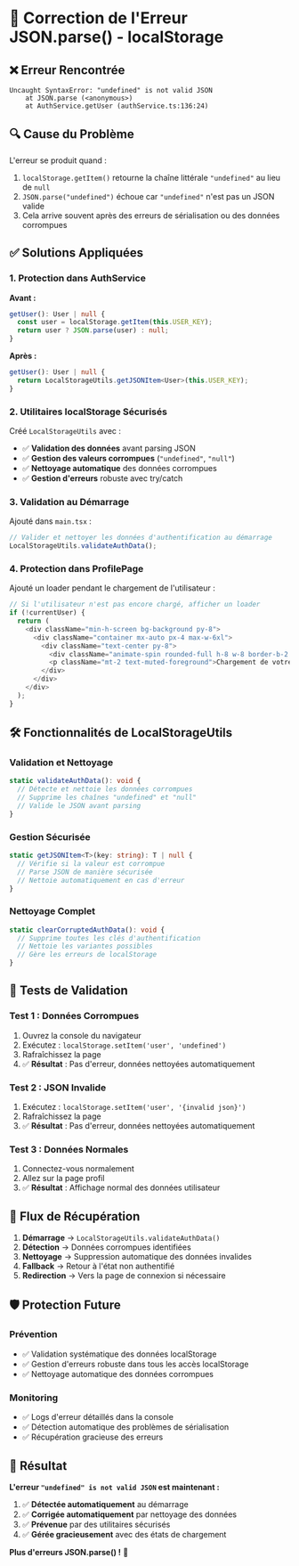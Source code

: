# 🔧 Correction de l'Erreur JSON.parse() - localStorage

## ❌ **Erreur Rencontrée**

```
Uncaught SyntaxError: "undefined" is not valid JSON
    at JSON.parse (<anonymous>)
    at AuthService.getUser (authService.ts:136:24)
```

## 🔍 **Cause du Problème**

L'erreur se produit quand :
1. `localStorage.getItem()` retourne la chaîne littérale `"undefined"` au lieu de `null`
2. `JSON.parse("undefined")` échoue car `"undefined"` n'est pas un JSON valide
3. Cela arrive souvent après des erreurs de sérialisation ou des données corrompues

## ✅ **Solutions Appliquées**

### **1. Protection dans AuthService**

**Avant :**
```typescript
getUser(): User | null {
  const user = localStorage.getItem(this.USER_KEY);
  return user ? JSON.parse(user) : null;
}
```

**Après :**
```typescript
getUser(): User | null {
  return LocalStorageUtils.getJSONItem<User>(this.USER_KEY);
}
```

### **2. Utilitaires localStorage Sécurisés**

Créé `LocalStorageUtils` avec :
- ✅ **Validation des données** avant parsing JSON
- ✅ **Gestion des valeurs corrompues** (`"undefined"`, `"null"`)
- ✅ **Nettoyage automatique** des données corrompues
- ✅ **Gestion d'erreurs** robuste avec try/catch

### **3. Validation au Démarrage**

Ajouté dans `main.tsx` :
```typescript
// Valider et nettoyer les données d'authentification au démarrage
LocalStorageUtils.validateAuthData();
```

### **4. Protection dans ProfilePage**

Ajouté un loader pendant le chargement de l'utilisateur :
```typescript
// Si l'utilisateur n'est pas encore chargé, afficher un loader
if (!currentUser) {
  return (
    <div className="min-h-screen bg-background py-8">
      <div className="container mx-auto px-4 max-w-6xl">
        <div className="text-center py-8">
          <div className="animate-spin rounded-full h-8 w-8 border-b-2 border-primary mx-auto"></div>
          <p className="mt-2 text-muted-foreground">Chargement de votre profil...</p>
        </div>
      </div>
    </div>
  );
}
```

## 🛠️ **Fonctionnalités de LocalStorageUtils**

### **Validation et Nettoyage**
```typescript
static validateAuthData(): void {
  // Détecte et nettoie les données corrompues
  // Supprime les chaînes "undefined" et "null"
  // Valide le JSON avant parsing
}
```

### **Gestion Sécurisée**
```typescript
static getJSONItem<T>(key: string): T | null {
  // Vérifie si la valeur est corrompue
  // Parse JSON de manière sécurisée
  // Nettoie automatiquement en cas d'erreur
}
```

### **Nettoyage Complet**
```typescript
static clearCorruptedAuthData(): void {
  // Supprime toutes les clés d'authentification
  // Nettoie les variantes possibles
  // Gère les erreurs de localStorage
}
```

## 🧪 **Tests de Validation**

### **Test 1 : Données Corrompues**
1. Ouvrez la console du navigateur
2. Exécutez : `localStorage.setItem('user', 'undefined')`
3. Rafraîchissez la page
4. ✅ **Résultat** : Pas d'erreur, données nettoyées automatiquement

### **Test 2 : JSON Invalide**
1. Exécutez : `localStorage.setItem('user', '{invalid json}')`
2. Rafraîchissez la page
3. ✅ **Résultat** : Pas d'erreur, données nettoyées automatiquement

### **Test 3 : Données Normales**
1. Connectez-vous normalement
2. Allez sur la page profil
3. ✅ **Résultat** : Affichage normal des données utilisateur

## 🔄 **Flux de Récupération**

1. **Démarrage** → `LocalStorageUtils.validateAuthData()`
2. **Détection** → Données corrompues identifiées
3. **Nettoyage** → Suppression automatique des données invalides
4. **Fallback** → Retour à l'état non authentifié
5. **Redirection** → Vers la page de connexion si nécessaire

## 🛡️ **Protection Future**

### **Prévention**
- ✅ Validation systématique des données localStorage
- ✅ Gestion d'erreurs robuste dans tous les accès localStorage
- ✅ Nettoyage automatique des données corrompues

### **Monitoring**
- ✅ Logs d'erreur détaillés dans la console
- ✅ Détection automatique des problèmes de sérialisation
- ✅ Récupération gracieuse des erreurs

## 🎯 **Résultat**

**L'erreur `"undefined" is not valid JSON` est maintenant :**
1. ✅ **Détectée automatiquement** au démarrage
2. ✅ **Corrigée automatiquement** par nettoyage des données
3. ✅ **Prévenue** par des utilitaires sécurisés
4. ✅ **Gérée gracieusement** avec des états de chargement

**Plus d'erreurs JSON.parse() !** 🚀





